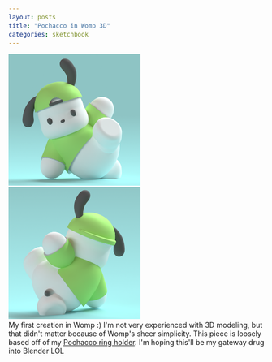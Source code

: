 ```yaml
---
layout: posts
title: "Pochacco in Womp 3D"
categories: sketchbook
---
```

<a href="/images/for-posts/pochacco1.png" target="_blank"><img src="/images/for-posts/pochacco1.png" width="260px"></a> <a href="/images/for-posts/pochacco2.png" target="_blank"><img src="/images/for-posts/pochacco2.png" width="260px"></a>
<br>My first creation in Womp :) I'm not very experienced with 3D modeling, but that didn't matter because of Womp's sheer simplicity. This piece is loosely based off of my <a href="/images/for-posts/pochacco-ring-holder.png" target="_blank"><u>P</u>ochacco ring holder</a>. I'm hoping this'll be my gateway drug into Blender LOL